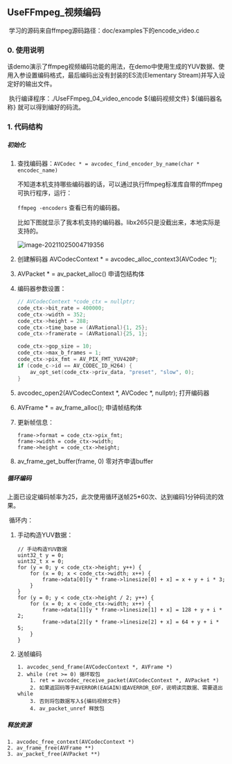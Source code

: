 ## UseFFmpeg_视频编码

​	学习的源码来自ffmpeg源码路径：doc/examples下的encode_video.c

### 0. 使用说明

​	该demo演示了ffmpeg视频编码功能的用法，在demo中使用生成的YUV数据、使用入参设置编码格式，最后编码出没有封装的ES流(Elementary Stream)并写入设定好的输出文件。

​	执行编译程序：./UseFFmpeg_04_video_encode ${编码视频文件} ${编码器名称}   就可以得到编好的码流。

### 1. 代码结构

##### 	初始化

 1. 查找编码器：`AVCodec * = avcodec_find_encoder_by_name(char * encodec_name)`

    不知道本机支持哪些编码器的话，可以通过执行ffmpeg标准库自带的ffmpeg可执行程序，运行：

    `ffmpeg -encoders` 查看已有的编码器。

    比如下图就显示了我本机支持的编码器。libx265只是没截出来，本地实际是支持的。

    ![image-20211025004719356](C:\Users\lovig\AppData\Roaming\Typora\typora-user-images\image-20211025004719356.png)

 2. 创建解码器 AVCodecContext * = avcodec_alloc_context3(AVCodec *);

 3. AVPacket * = av_packet_alloc() 申请包结构体

 4. 编码器参数设置：

    ```c++
    // AVCodecContext *code_ctx = nullptr;
    code_ctx->bit_rate = 400000;
    code_ctx->width = 352;
    code_ctx->height = 288;
    code_ctx->time_base = (AVRational){1, 25};
    code_ctx->framerate = (AVRational){25, 1};
    
    code_ctx->gop_size = 10;
    code_ctx->max_b_frames = 1;
    code_ctx->pix_fmt = AV_PIX_FMT_YUV420P;
    if (code_c->id == AV_CODEC_ID_H264) {
        av_opt_set(code_ctx->priv_data, "preset", "slow", 0);
    }
    ```

 5. avcodec_open2(AVCodecContext *, AVCodec *, nullptr); 打开编码器

 6. AVFrame * = av_frame_alloc(); 申请帧结构体

 7. 更新帧信息：

    ```
    frame->format = code_ctx->pix_fmt;
    frame->width = code_ctx->width;
    frame->height = code_ctx->height;
    ```

 8. av_frame_get_buffer(frame, 0) 零对齐申请buffer

##### 	循环编码

​		上面已设定编码帧率为25，此次使用循环送帧25*60次、达到编码1分钟码流的效果。

​		循环内：

 1. 手动构造YUV数据：

    ```
    // 手动构造YUV数据
    uint32_t y = 0;
    uint32_t x = 0;
    for (y = 0; y < code_ctx->height; y++) {
        for (x = 0; x < code_ctx->width; x++) {
            frame->data[0][y * frame->linesize[0] + x] = x + y + i * 3;
        }
    }
    for (y = 0; y < code_ctx->height / 2; y++) {
        for (x = 0; x < code_ctx->width; x++) {
            frame->data[1][y * frame->linesize[1] + x] = 128 + y + i * 2;
            frame->data[2][y * frame->linesize[2] + x] = 64 + y + i * 5;
        }
    }
    ```

 2. 送帧编码

     	1. avcodec_send_frame(AVCodecContext *, AVFrame *)
     	2. while (ret >= 0) 循环取包
          	1. ret = avcodec_receive_packet(AVCodecContext *, AVPacket *)
          	2. 如果返回码等于AVERROR(EAGAIN)或AVERROR_EOF，说明读完数据、需要退出while
          	3. 否则将包数据写入${编码视频文件}
          	4. av_packet_unref 释放包

##### 	释放资源

 	1. avcodec_free_context(AVCodecContext *)
 	2. av_frame_free(AVFrame **)
 	3. av_packet_free(AVPacket **)